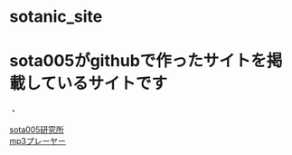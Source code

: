 # sotanic_site
<h1>sota005がgithubで作ったサイトを掲載しているサイトです</h1>
<p>・</p>
<a href="https://soutanic.github.io/sotanic.github.io/">sota005研究所</a>
<br>
<a href="https://soutanic.github.io/sopotify/">mp3プレーヤー</a>

